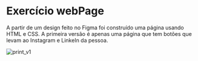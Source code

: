 <h1>Exercício webPage</h1>
<p>A partir de um design feito no Figma foi construído uma página usando HTML e CSS. A primeira versão é apenas uma página que tem botões que levam ao Instagram e LinkeIn da pessoa.</p>

![print_v1](https://github.com/user-attachments/assets/a6f1c8dd-2f72-4894-9b91-ee23740fba93)
